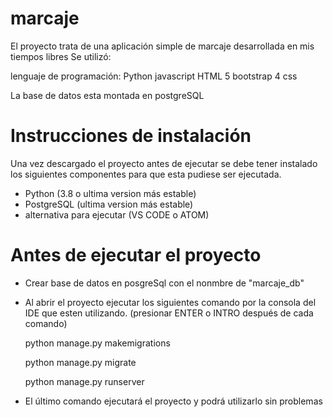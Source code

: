 # marcaje
El proyecto trata de una aplicación simple de marcaje desarrollada en mis tiempos libres
Se utilizó:

lenguaje de programación: Python
javascript
HTML 5
bootstrap 4
css

La base de datos esta montada en postgreSQL

# Instrucciones de instalación

Una vez descargado el proyecto antes de ejecutar se debe tener instalado los siguientes componentes para que esta pudiese ser ejecutada.

- Python (3.8 o ultima version más estable)
- PostgreSQL (ultima version más estable)
- alternativa para ejecutar (VS CODE o ATOM)

# Antes de ejecutar el proyecto

- Crear base de datos en posgreSql con el nonmbre de "marcaje_db"
- Al abrir el proyecto ejecutar los siguientes comando por la consola del IDE que esten utilizando. (presionar ENTER o INTRO después de cada comando)

  python manage.py makemigrations
  
  python manage.py migrate
  
  python manage.py runserver
  
  
 - El último comando ejecutará el proyecto y podrá utilizarlo sin problemas

